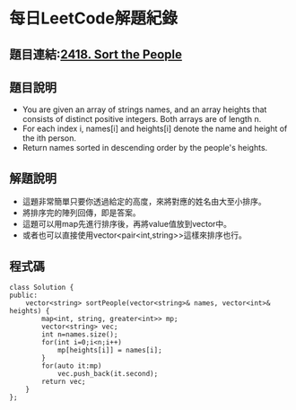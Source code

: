 # 每日LeetCode解題紀錄
## 題目連結:[2418. Sort the People](https://leetcode.com/problems/sort-the-people/description/?envType=daily-question&envId=2024-07-22)
## 題目說明
- You are given an array of strings names, and an array heights that consists of distinct positive integers. Both arrays are of length n.
- For each index i, names[i] and heights[i] denote the name and height of the ith person.
- Return names sorted in descending order by the people's heights.
## 解題說明
- 這題非常簡單只要你透過給定的高度，來將對應的姓名由大至小排序。
- 將排序完的陣列回傳，即是答案。
- 這題可以用map先進行排序後，再將value值放到vector中。
- 或者也可以直接使用vector<pair<int,string>>這樣來排序也行。
## 程式碼
```
class Solution {
public:
    vector<string> sortPeople(vector<string>& names, vector<int>& heights) {
        map<int, string, greater<int>> mp;
        vector<string> vec;
        int n=names.size();
        for(int i=0;i<n;i++)
            mp[heights[i]] = names[i];
        }
        for(auto it:mp)
            vec.push_back(it.second);
        return vec;
    }
};
```
